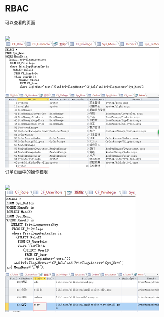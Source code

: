 # RBAC
可以查看的页面<br/><br/><br/>
![](https://github.com/09143797/RBAC/blob/master/menu伪.png)<br/>
![](https://github.com/09143797/RBAC/blob/master/menu.png)<br/>
![](https://github.com/09143797/RBAC/blob/master/menu结果.png)<br/>
订单页面中的操作权限<br/><br/><br/>
![](https://github.com/09143797/RBAC/blob/master/button伪.png)<br/>
![](https://github.com/09143797/RBAC/blob/master/button.png)<br/>
![](https://github.com/09143797/RBAC/blob/master/button结果.png)<br/>

